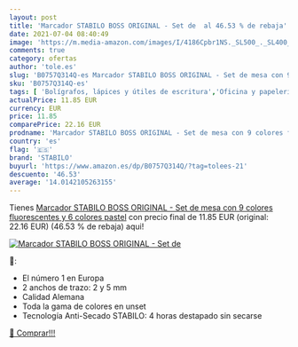 ```yaml
---
layout: post
title: 'Marcador STABILO BOSS ORIGINAL - Set de  al 46.53 % de rebaja'
date: 2021-07-04 08:40:49
image: 'https://m.media-amazon.com/images/I/4186Cpbr1NS._SL500_._SL400_.jpg'
comments: true
category: ofertas
author: 'tole.es'
slug: 'B0757Q314Q-es Marcador STABILO BOSS ORIGINAL - Set de mesa con 9 colores...'
sku: 'B0757Q314Q-es'
tags: [ 'Bolígrafos, lápices y útiles de escritura','Oficina y papelería','Rotuladores y subrayadores','Subrayadores','stabilo', ]
actualPrice: 11.85 EUR
currency: EUR
price: 11.85
comparePrice: 22.16 EUR
prodname: 'Marcador STABILO BOSS ORIGINAL - Set de mesa con 9 colores fluorescentes y 6 colores pastel'
country: 'es'
flag: '🇪🇸'
brand: 'STABILO'
buyurl: 'https://www.amazon.es/dp/B0757Q314Q/?tag=tolees-21'
descuento: '46.53'
average: '14.0142105263155'
---
```


Tienes [Marcador STABILO BOSS ORIGINAL - Set de mesa con 9 colores fluorescentes y 6 colores pastel](https://www.amazon.es/dp/B0757Q314Q/?tag=tolees-21) con precio final de  11.85 EUR (original: 22.16 EUR) (46.53 %  de rebaja) aqui!

[![Marcador STABILO BOSS ORIGINAL - Set de ](https://m.media-amazon.com/images/I/4186Cpbr1NS._SL500_._SL400_.jpg)](https://www.amazon.es/dp/B0757Q314Q/?tag=tolees-21)

🔎:

- El número 1 en Europa
- 2 anchos de trazo: 2 y 5 mm
- Calidad Alemana
- Toda la gama de colores en unset
- Tecnología Anti-Secado STABILO: 4 horas destapado sin secarse

[🛒 Comprar!!!](https://www.amazon.es/dp/B0757Q314Q/?tag=tolees-21)
